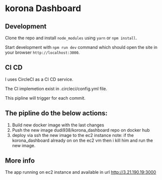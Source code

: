 # korona Dashboard

## Development

Clone the repo and install `node_modules` using `yarn` or `npm install`.

Start development with `npm run dev` command which should open the site in your browser `http://localhost:3000`.

## CI CD

I uses CircleCI as a CI CD service.


The CI implemetion exist in .circleci/config.yml file.

This pipline will trigger for each commit.

## The pipline do the below actions:
1. Build new docker image with the last changes
2. Push the new image dudi938/korona_dashboard repo on docker hub
3. deploy via ssh the new image to the ec2 instance
   note: if the korona_dashboard already on on the ec2 vm then i kill him and run the new image.


## More info

The app running on ec2 instance and available in url http://3.21.190.19:3000




